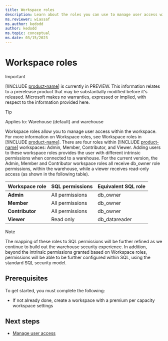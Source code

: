 ```yaml
---
title: Workspace roles
description: Learn about the roles you can use to manage user access within a workspace.
ms.reviewer: wiassaf
ms.author: kedodd
author: kedodd
ms.topic: conceptual
ms.date: 03/15/2023
---
```


# Workspace roles

> [!IMPORTANT]
> [!INCLUDE [product-name](../includes/product-name.md)] is currently in PREVIEW. This information relates to a prerelease product that may be substantially modified before it's released. Microsoft makes no warranties, expressed or implied, with respect to the information provided here.

> [!TIP]
> Applies to: Warehouse (default) and warehouse

Workspace roles allow you to manage user access within the workspace. For more information on Workspace roles, see Workspace roles in [!INCLUDE [product-name](../includes/product-name.md)]. There are four roles within [!INCLUDE [product-name](../includes/product-name.md)] workspaces: Admin, Member, Contributor, and Viewer. Adding users to these workspace roles provides the user with different intrinsic permissions when connected to a warehouse. For the current version, the Admin, Member and Contributor workspace roles all receive db_owner role permissions, within the warehouse, while a viewer receives read-only access (as shown in the following table).

| **Workspace role** | **SQL permissions** | **Equivalent SQL role** |
|---|---|---|
| **Admin** | All permissions | db_owner |
| **Member** | All permissions | db_owner |
| **Contributor** | All permissions | db_owner |
| **Viewer** | Read only | db_datareader |

> [!NOTE]
> The mapping of these roles to SQL permissions will be further refined as we continue to build out the warehouse security experience. In addition, beyond the intrinsic permissions granted based on Workspace roles, permissions will be able to be further configured within SQL, using the standard SQL security model.

## Prerequisites

To get started, you must complete the following:

- If not already done, create a workspace with a premium per capacity workspace settings

## Next steps

- [Manage user access](manage-user-access.md)

